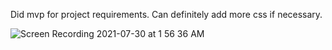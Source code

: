 Did mvp for project requirements. Can definitely add more css if necessary.

![Screen Recording 2021-07-30 at 1 56 36 AM](https://user-images.githubusercontent.com/73146132/127628809-fc5ace4c-463e-4b94-9b10-3721fdd6e2d2.gif)